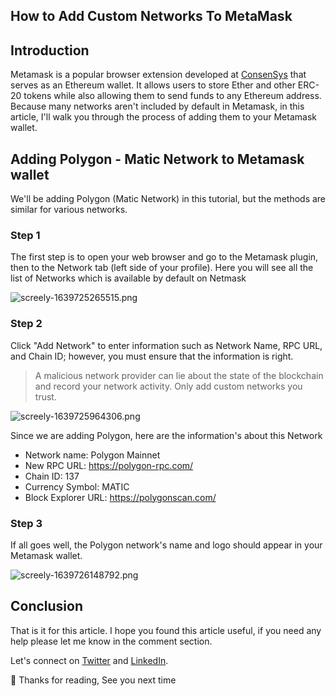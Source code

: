 ## How to Add Custom Networks To MetaMask

## Introduction

Metamask is a popular browser extension developed at [ConsenSys](https://consensys.net/) that serves as an Ethereum wallet. It allows users to store Ether and other ERC-20 tokens while also allowing them to send funds to any Ethereum address. Because many networks aren't included by default in Metamask, in this article, I'll walk you through the process of adding them to your Metamask wallet. 

## Adding Polygon - Matic Network to Metamask wallet

We'll be adding Polygon (Matic Network) in this tutorial, but the methods are similar for various networks.

### Step 1

The first step is to open your web browser and go to the Metamask plugin, then to the Network tab (left side of your profile).  Here you will see all the list of Networks which is available by default on Netmask


![screely-1639725265515.png](https://cdn.hashnode.com/res/hashnode/image/upload/v1639725274703/xX11N-axb.png)

### Step 2

Click "Add Network" to enter information such as Network Name, RPC URL, and Chain ID; however, you must ensure that the information is right.

> A malicious network provider can lie about the state of the blockchain and record your network activity. Only add custom networks you trust.

![screely-1639725964306.png](https://cdn.hashnode.com/res/hashnode/image/upload/v1639725968781/Kcsyu3C8r.png)


Since we are adding Polygon, here are the information's about this Network

- Network name: Polygon Mainnet
- New RPC URL: https://polygon-rpc.com/ 
- Chain ID: 137 
- Currency Symbol: MATIC 
- Block Explorer URL: https://polygonscan.com/ 


### Step 3

If all goes well, the Polygon network's name and logo should appear in your Metamask wallet.

![screely-1639726148792.png](https://cdn.hashnode.com/res/hashnode/image/upload/v1639726153481/J6nt7D8Y4.png)


## Conclusion

That is it for this article. I hope you found this article useful, if you need any help please let me know in the comment section. 

Let's connect on  [Twitter](https://twitter.com/suhailkakar)  and  [LinkedIn](https://linkedin.com/in/suhailkakar/). 

👋 Thanks for reading, See you next time









